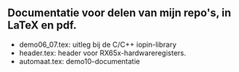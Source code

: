 Documentatie voor delen van mijn repo's, in LaTeX en pdf.
---

- demo06_07.tex: uitleg bij de C/C++ iopin-library
- header.tex: header voor RX65x-hardwareregisters.
- automaat.tex: demo10-documentatie

